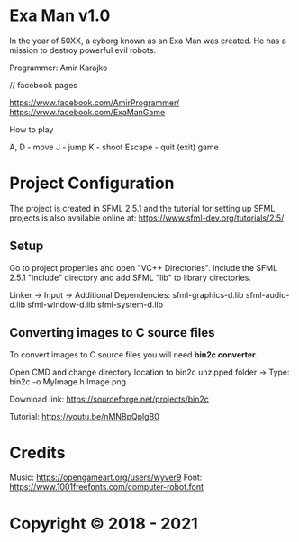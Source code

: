 # Exa Man v1.0

In the year of 50XX, a cyborg known as an Exa Man was created. He has a mission to destroy powerful evil robots.

Programmer: Amir Karajko

// facebook pages

https://www.facebook.com/AmirProgrammer/
https://www.facebook.com/ExaManGame

How to play

A, D - move
J - jump
K - shoot
Escape - quit (exit) game

# Project Configuration

The project is created in SFML 2.5.1 and the tutorial for setting up SFML projects is also available online at: https://www.sfml-dev.org/tutorials/2.5/

## Setup

Go to project properties and open "VC++ Directories". Include the SFML 2.5.1 "include" directory and add SFML "lib" to library directories.

Linker -> Input -> Additional Dependencies:
sfml-graphics-d.lib
sfml-audio-d.lib
sfml-window-d.lib
sfml-system-d.lib

## Converting images to C source files

To convert images to C source files you will need **bin2c converter**.

Open CMD and change directory location to bin2c unzipped folder -> Type: bin2c -o MyImage.h Image.png

Download link: https://sourceforge.net/projects/bin2c

Tutorial: https://youtu.be/nMNBpQplgB0

# Credits

Music: https://opengameart.org/users/wyver9
Font: https://www.1001freefonts.com/computer-robot.font

# Copyright © 2018 - 2021
